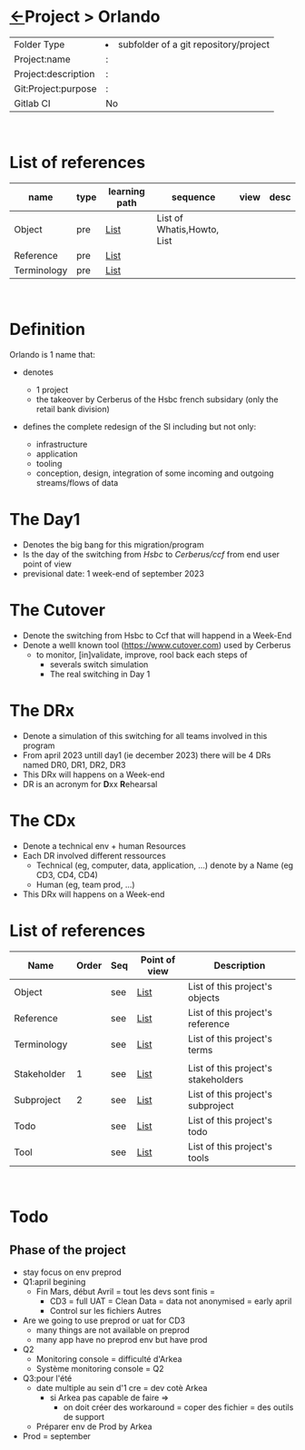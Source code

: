 <head><link rel="stylesheet" href="../../../md.css"/><script src="../../../md.js"></script></head>

[//]: #(Reference)
[Repo_Readme]:       ../../README.md
[Object_List]:       ./list/object_list.md
[Reference_List]:    ./list/eeeference_list.md
[Term_list]:  ./list/terminology.md
[Environment_List]:  ./list/env_list.md
[Stakeholder_List]:  ./list/stakeholder_list.md
[Subproject_List]:   ./list/Subproject_list.md
[Tool_List]:         ./list/tool_list.md
[PrjChoice_List]:    ./list/prjchoice_list.md

# [&larr;][Repo_Readme]Project > Orlando
<head><link rel="stylesheet" href="./md.css"/><script src="./md.js"></script></head>

[//]: #(Reference)
[Repo_Readme]:       ../../README.md

[Cre_Integration_Whatis]: ./topic/cre_integration/README.md
[Airflow_Whatis]:         ./topic/airflow/README.md
[Filegateway_Whatis]:     ./topic/transfi/README.md
[Object_List]:            ./list/object_list.md
[Reference_List]:         ./list/Reference_list.md
[Term_list]:       ./list/terminology.md
[Environment_List]:       ./list/env_list.md
[Stakeholder_List]:       ./list/stakeholder_list.md
[Subproject_List]:        ./list/subproject_list.md
[Tool_List]:              ./list/tool_list.md
[Todo_List]:              ./list/todo_list.md


|||
|-|-|
|Folder Type|<li>subfolder of a git repository/project</li>|
|Project:name|:|*Orlando*
|Project:description|:|This project *Orlando* call it 1 *program* involves more than 1K persons
|Git:Project:purpose|:|document [sub]projects and topics of program Orlando in relation with team:MIT1 
|Gitlab CI|No|
<br>


# List of references

|name|type|learning path|sequence|view|desc|
|-|-|-|-|-|-|
|Object|pre|[List][Object_list]|List of Whatis,Howto, List
|Reference|pre|[List][Reference_list]
|Terminology|pre|[List][Term_list]
<br>




# Definition
Orlando is 1 name that:
- denotes 
  - 1 project
  - the takeover by Cerberus of the Hsbc french subsidary (only the retail bank division)

- defines the complete redesign of the SI including but not only:
  - infrastructure
  - application
  - tooling
  - conception, design, integration of some incoming and outgoing streams/flows of data


# The Day1
- Denotes the big bang for this migration/program
- Is the day of the switching from *Hsbc* to *Cerberus/ccf* from end user point of view
- previsional date: 1 week-end of september 2023

# The Cutover
- Denote the switching from Hsbc to Ccf that will happend in a Week-End
- Denote a welll known tool (https://www.cutover.com) used by Cerberus
  - to monitor, [in]validate, improve, rool back each steps of 
    - severals switch simulation
    - The real switching in Day 1

# The DRx
- Denote a simulation of this switching for all teams involved in this program
- From april 2023 untill day1 (ie december 2023) there will be 4 DRs named DR0, DR1, DR2, DR3
- This DRx will happens on a Week-end
- DR is an acronym for **D**xx **R**ehearsal

# The CDx
- Denote a technical env + human Resources
- Each DR involved different ressources
  - Technical (eg, computer, data, application, ...) denote by a Name (eg CD3, CD4, CD4)
  - Human (eg, team prod, ...)
- This DRx will happens on a Week-end

# List of references
Name|Order|Seq|Point of view|Description|
|-|-|-|-|-|
|Object||see|[List][Object_List]|List of this project's objects
|Reference||see|[List][Reference_List]|List of this project's reference
|Terminology||see|[List][Term_list]|List of this project's terms
||
|Stakeholder|1|see|[List][Stakeholder_List]|List of this project's stakeholders
|Subproject|2|see|[List][Subproject_List]|List of this project's subproject
|Todo||see|[List][Todo_List]|List of this project's todo
|Tool||see|[List][Tool_List]|List of this project's tools

<br>

# Todo
## Phase of the project
- stay focus on env preprod 
- Q1:april begining
  - Fin Mars, début Avril = tout les devs sont finis = 
    - CD3 = full UAT = Clean Data = data not anonymised = early april
    - Control sur les fichiers Autres
- Are we going to use preprod or uat for CD3
  - many things are not available on preprod
  - many app have no preprod env but have prod
- Q2
  - Monitoring console = difficulté d'Arkea
  - Système monitoring console = Q2
- Q3:pour l'été
  - date multiple au sein d'1 cre = dev cotè Arkea
    - si Arkea pas capable de faire => 
      - on doit créer des workaround = coper des fichier = des outils de support
  - Préparer env de Prod by Arkea
- Prod = september


